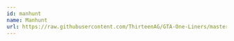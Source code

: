 ```yaml
---
id: manhunt
name: Manhunt
url: https://raw.githubusercontent.com/ThirteenAG/GTA-One-Liners/master/plugins/data/text/MANHUNT.json
---
```

